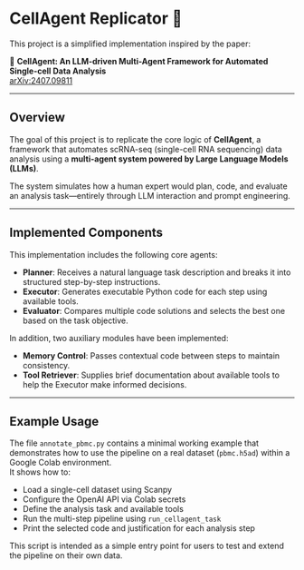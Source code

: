 # CellAgent Replicator 🧬

This project is a simplified implementation inspired by the paper:

📄 **CellAgent: An LLM-driven Multi-Agent Framework for Automated Single-cell Data Analysis**  
[arXiv:2407.09811](https://arxiv.org/abs/2407.09811)

---

## Overview

The goal of this project is to replicate the core logic of **CellAgent**, a framework that automates scRNA-seq (single-cell RNA sequencing) data analysis using a **multi-agent system powered by Large Language Models (LLMs)**.

The system simulates how a human expert would plan, code, and evaluate an analysis task—entirely through LLM interaction and prompt engineering.

---

## Implemented Components

This implementation includes the following core agents:

- **Planner**: Receives a natural language task description and breaks it into structured step-by-step instructions.
- **Executor**: Generates executable Python code for each step using available tools.
- **Evaluator**: Compares multiple code solutions and selects the best one based on the task objective.

In addition, two auxiliary modules have been implemented:

- **Memory Control**: Passes contextual code between steps to maintain consistency.
- **Tool Retriever**: Supplies brief documentation about available tools to help the Executor make informed decisions.

---

## Example Usage

The file `annotate_pbmc.py` contains a minimal working example that demonstrates how to use the pipeline on a real dataset (`pbmc.h5ad`) within a Google Colab environment.  
It shows how to:

- Load a single-cell dataset using Scanpy  
- Configure the OpenAI API via Colab secrets  
- Define the analysis task and available tools  
- Run the multi-step pipeline using `run_cellagent_task`  
- Print the selected code and justification for each analysis step  

This script is intended as a simple entry point for users to test and extend the pipeline on their own data.


